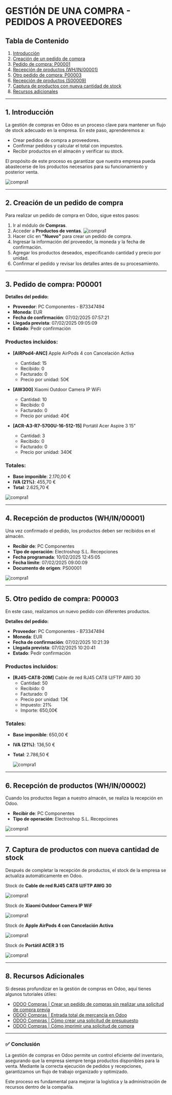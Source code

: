 #  GESTIÓN DE UNA COMPRA - PEDIDOS A PROVEEDORES  

## Tabla de Contenido  

1. [Introducción](#1-introducción)  
2. [Creación de un pedido de compra](#2-creación-de-un-pedido-de-compra)  
3. [Pedido de compra: P00001](#3-pedido-de-compra-p00001)  
4. [Recepción de productos (WH/IN/00001)](#4-recepción-de-productos-whin00001)  
5. [Otro pedido de compra: P00003](#5-otro-pedido-de-compra-p00003)  
6. [Recepción de productos (S00009)](#6-recepción-de-productos-s00009)  
7. [Captura de productos con nueva cantidad de stock](#7-captura-de-productos-con-nueva-cantidad-de-stock)  
8. [Recursos adicionales](#8-recursos-adicionales)  

---

## 1. Introducción  

La gestión de compras en Odoo es un proceso clave para mantener un flujo de stock adecuado en la empresa. En este paso, aprenderemos a:  

- Crear pedidos de compra a proveedores.  
- Confirmar pedidos y calcular el total con impuestos.  
- Recibir productos en el almacén y verificar su stock.  

El propósito de este proceso es garantizar que nuestra empresa pueda abastecerse de los productos necesarios para su funcionamiento y posterior venta.  


![compra1](/site/img/compra1.png)



---

## 2. Creación de un pedido de compra  

Para realizar un pedido de compra en Odoo, sigue estos pasos:  

1. Ir al módulo de **Compras**.  
2. Acceder a **Productos de ventas**. 
   ![compra1](/site/img/compra0.png)
4. Hacer clic en **"Nuevo"** para crear un pedido de compra.  
5. Ingresar la información del proveedor, la moneda y la fecha de confirmación.  
6. Agregar los productos deseados, especificando cantidad y precio por unidad.  
7. Confirmar el pedido y revisar los detalles antes de su procesamiento.  

---

## 3. Pedido de compra: P00001  

**Detalles del pedido:**  

- **Proveedor**: PC Componentes - B73347494  
- **Moneda**: EUR  
- **Fecha de confirmación**: 07/02/2025 07:57:21  
- **Llegada prevista**: 07/02/2025 09:05:09  
- **Estado**: Pedir confirmación  

### Productos incluidos:  

- **[AIRPod4-ANC]** Apple AirPods 4 con Cancelación Activa  
  - Cantidad: 15  
  - Recibido: 0  
  - Facturado: 0  
  - Precio por unidad: 50€  

- **[AW300]** Xiaomi Outdoor Camera IP WiFi  
  - Cantidad: 10  
  - Recibido: 0  
  - Facturado: 0  
  - Precio por unidad: 40€  

- **[ACR-A3-R7-5700U-16-512-15]** Portátil Acer Aspire 3 15"  
  - Cantidad: 3  
  - Recibido: 0  
  - Facturado: 0  
  - Precio por unidad: 340€  

### Totales:  

- **Base imponible**: 2.170,00 €  
- **IVA (21%)**: 455,70 €  
- **Total**: 2.625,70 €  

![compra1](/site/img/compra3.png)

---

## 4. Recepción de productos (WH/IN/00001)  

Una vez confirmado el pedido, los productos deben ser recibidos en el almacén.  

- **Recibir de**: PC Componentes  
- **Tipo de operación**: Electroshop S.L. Recepciones  
- **Fecha programada**: 10/02/2025 12:45:05  
- **Fecha límite**: 07/02/2025 09:00:09  
- **Documento de origen**: PS00001  

![compra1](/site/img/WH-IN-00001.png) 

---

## 5. Otro pedido de compra: P00003  

En este caso, realizamos un nuevo pedido con diferentes productos.  

**Detalles del pedido:**  

- **Proveedor**: PC Componentes - B73347494  
- **Moneda**: EUR  
- **Fecha de confirmación**: 07/02/2025 10:21:39  
- **Llegada prevista**: 07/02/2025 10:20:41  
- **Estado**: Pedir confirmación  

### Productos incluidos:  

- **[RJ45-CAT8-20M]** Cable de red RJ45 CAT8 U/FTP AWG 30  
  - Cantidad: 50  
  - Recibido: 0  
  - Facturado: 0  
  - Precio por unidad: 13€  
  - Impuesto: 21%  
  - Importe: 650,00€  

### Totales:  

- **Base imponible**: 650,00 €  
- **IVA (21%)**: 136,50 €  
- **Total**: 2.786,50 €  

  ![compra1](/site/img/compra4.png)

---

## 6. Recepción de productos (WH/IN/00002)  

Cuando los productos llegan a nuestro almacén, se realiza la recepción en Odoo.  

- **Recibir de**: PC Componentes  
- **Tipo de operación**: Electroshop S.L. Recepciones  

![compra1](/site/img/WH-IN-00001.png) 

---

## 7. Captura de productos con nueva cantidad de stock  

Después de completar la recepción de productos, el stock de la empresa se actualiza automáticamente en Odoo.  
 
Stock de **Cable de red RJ45 CAT8 U/FTP AWG 30**  

![compra1](/site/img/compra5.png)

Stock de **Xiaomi Outdoor Camera IP WiF**  

![compra1](/site/img/compra6.png)

Stock de **Apple AirPods 4 con Cancelación Activa**  

![compra1](/site/img/compra7.png)

Stock de **Portátil ACER 3 15**

![compra1](/site/img/compra8.png)  



---

## 8. Recursos Adicionales  

Si deseas profundizar en la gestión de compras en Odoo, aquí tienes algunos tutoriales útiles:  

- [ODOO Compras | Crear un pedido de compras sin realizar una solicitud de compra previa](https://www.youtube.com/watch?v=GepL1n_iAm8)  
- [ODOO Compras | Entrada total de mercancía en Odoo](https://www.youtube.com/watch?v=B9H3Ere0Scg)  
- [ODOO Compras | Cómo crear una solicitud de presupuesto](https://www.youtube.com/watch?v=JaqXeini4gY)  
- [ODOO Compras | Cómo imprimir una solicitud de compra](https://www.youtube.com/watch?v=yZr_knHGLKQ)  

---

### ✅ Conclusión  

La gestión de compras en Odoo permite un control eficiente del inventario, asegurando que la empresa siempre tenga productos disponibles para la venta. Mediante la correcta ejecución de pedidos y recepciones, garantizamos un flujo de trabajo organizado y optimizado.  

Este proceso es fundamental para mejorar la logística y la administración de recursos dentro de la compañía. 
